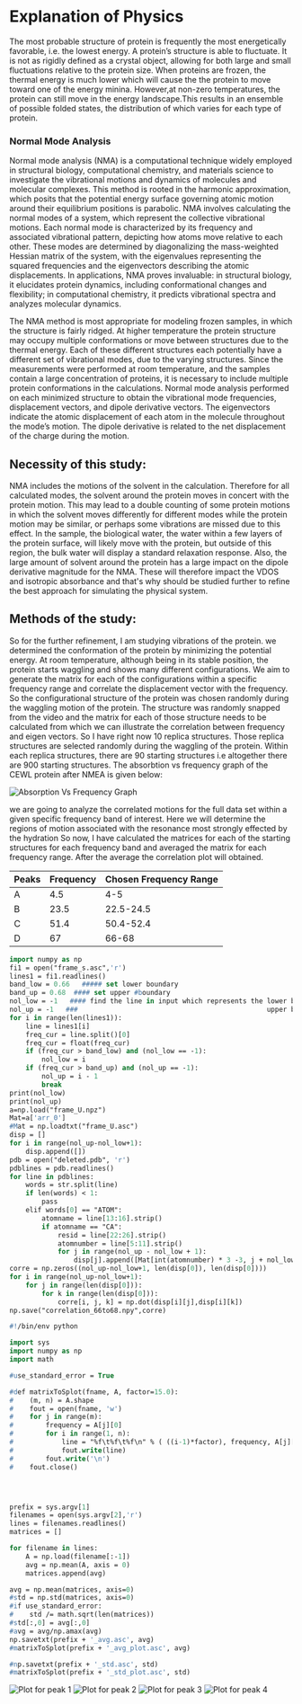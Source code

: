 
# Explanation of Physics

The most probable structure of protein is frequently the most energetically favorable, i.e. the lowest energy. A protein’s structure is able to fluctuate. It is not as rigidly defined as a crystal object, allowing for both large and small fluctuations relative to the protein size. When proteins are frozen, the thermal energy is much lower which will cause the the protein to move toward one of the energy minina. However,at non-zero temperatures, the protein can still move in the energy landscape.This results in an ensemble of possible folded states, the distribution of which varies for each type of protein.

### Normal Mode Analysis
Normal mode analysis (NMA) is a computational technique widely employed in structural biology, computational chemistry, and materials science to investigate the vibrational motions and dynamics of molecules and molecular complexes. This method is rooted in the harmonic approximation, which posits that the potential energy surface governing atomic motion around their equilibrium positions is parabolic. NMA involves calculating the normal modes of a system, which represent the collective vibrational motions. Each normal mode is characterized by its frequency and associated vibrational pattern, depicting how atoms move relative to each other. These modes are determined by diagonalizing the mass-weighted Hessian matrix of the system, with the eigenvalues representing the squared frequencies and the eigenvectors describing the atomic displacements. In applications, NMA proves invaluable: in structural biology, it elucidates protein dynamics, including conformational changes and flexibility; in computational chemistry, it predicts vibrational spectra and analyzes molecular dynamics. 


The NMA method is most appropriate for modeling frozen samples, in which the structure is fairly ridged. At higher temperature the protein structure may occupy multiple conformations or move between structures due to the thermal energy. Each of these different structures each potentially have a different set of vibrational modes, due to the varying structures. Since the measurements  were performed at room temperature, and the samples contain a large concentration of proteins, it is necessary to include multiple protein conformations in the calculations. Normal mode analysis  performed on each minimized structure to obtain the vibrational mode frequencies, displacement vectors, and dipole derivative vectors. The eigenvectors indicate the atomic displacement of each atom in the molecule throughout the mode’s motion. The dipole derivative is related to the net displacement of the charge during the motion.

## Necessity of this study:
NMA includes the motions of the solvent in the calculation. Therefore for all calculated modes, the solvent around the protein moves in concert with the protein motion. This may lead to a double counting of some protein motions in which the solvent moves differently for different modes while the protein motion may be similar, or perhaps some vibrations are missed due to this effect. In the sample, the biological water, the water within a few layers of the protein surface, will likely move with the protein, but outside of this region, the bulk water will display a standard relaxation response. Also, the large amount of solvent around the protein has a large impact on the dipole derivative magnitude for the NMA. These will therefore
impact the VDOS and isotropic absorbance and that's why should be studied further to
refine the best approach for simulating the physical system.


## Methods of the study:

So for the further refinement, I am studying vibrations of the protein. we determined the conformation of the protein by minimizing the potential energy. At room temperature, although being in its stable position, the protein starts waggling and shows many different configurations. We aim to generate the matrix for each of the configurations within a specific frequency range and correlate the displacement vector with the frequency. So the configurational structure of the protein was chosen randomly during the waggling motion of the protein. The structure was randomly snapped from the video and the matrix for each of those structure needs to be calculated from which we can illustrate the correlation between frequency and eigen vectors.
So I have right now 10 replica structures. Those replica structures are selected randomly during the waggling of the protein. Within each replica structures, there are 90 starting structures i.e altogether there are 900 starting structures.
The absorbtion vs frequency graph of the CEWL protein after NMEA is given below:

![Absorption Vs Frequency Graph](https://github.com/ubsuny/vibrational-motion-CP2P2024/blob/main/four%20peaks.png)

we are going to analyze the correlated motions for the full data set within a given
specific frequency band of interest. Here we will
determine the regions of motion associated with the resonance most
strongly effected by the hydration
So now, I have calculated the matrices for each of the starting structures for each frequency band and averaged the matrix for each frequency range. After the average the correlation plot will obtained.

| Peaks | Frequency | Chosen Frequency Range |
| -------- | -------- | -------- |
| A | 4.5 | 4-5 |
| B | 23.5 | 22.5-24.5 |
| C | 51.4 | 50.4-52.4 |
|D  | 67 | 66-68 |

```p
import numpy as np
fi1 = open("frame_s.asc",'r')
lines1 = fi1.readlines()
band_low = 0.66   ##### set lower boundary
band_up = 0.68  #### set upper #boundary
nol_low = -1   #### find the line in input which represents the lower bdr
nol_up = -1   ###                                               upper bdr
for i in range(len(lines1)):
    line = lines1[i]      
    freq_cur = line.split()[0]
    freq_cur = float(freq_cur)
    if (freq_cur > band_low) and (nol_low == -1):
        nol_low = i       
    if (freq_cur > band_up) and (nol_up == -1):
        nol_up = i - 1    
        break             
print(nol_low)            
print(nol_up) 
a=np.load("frame_U.npz")
Mat=a['arr_0']
#Mat = np.loadtxt("frame_U.asc")
disp = []                 
for i in range(nol_up-nol_low+1):
    disp.append([])       
pdb = open("deleted.pdb", 'r')
pdblines = pdb.readlines()
for line in pdblines:     
    words = str.split(line)
    if len(words) < 1:    
        pass
    elif words[0] == "ATOM":
        atomname = line[13:16].strip()
        if atomname == "CA":
            resid = line[22:26].strip()
            atomnumber = line[5:11].strip()
            for j in range(nol_up - nol_low + 1):
                disp[j].append([Mat[int(atomnumber) * 3 -3, j + nol_low], Mat[int(atomnumber) * 3 - 2, j + nol_low], Mat[int(atomnumber) * 3 - 1, j + nol_low]])
corre = np.zeros((nol_up-nol_low+1, len(disp[0]), len(disp[0])))
for i in range(nol_up-nol_low+1):
    for j in range(len(disp[0])):
        for k in range(len(disp[0])):
            corre[i, j, k] = np.dot(disp[i][j],disp[i][k])
np.save("correlation_66to68.npy",corre)
```
```p
#!/bin/env python

import sys
import numpy as np
import math

#use_standard_error = True

#def matrixToSplot(fname, A, factor=15.0):
#    (m, n) = A.shape
#    fout = open(fname, 'w')
#    for j in range(m):
#        frequency = A[j][0]
#        for i in range(1, n):
#            line = "%f\t%f\t%f\n" % ( ((i-1)*factor), frequency, A[j][i])
#            fout.write(line)
#        fout.write('\n')
#    fout.close()




prefix = sys.argv[1]
filenames = open(sys.argv[2],'r')
lines = filenames.readlines()
matrices = []

for filename in lines:
    A = np.load(filename[:-1])
    avg = np.mean(A, axis = 0)
    matrices.append(avg)

avg = np.mean(matrices, axis=0)
#std = np.std(matrices, axis=0)
#if use_standard_error:
#    std /= math.sqrt(len(matrices))
#std[:,0] = avg[:,0]
#avg = avg/np.amax(avg)
np.savetxt(prefix + '_avg.asc', avg)
#matrixToSplot(prefix + '_avg_plot.asc', avg)

#np.savetxt(prefix + '_std.asc', std)
#matrixToSplot(prefix + '_std_plot.asc', std)
```


![Plot for peak 1](https://github.com/ubsuny/vibrational-motion-CP2P2024/blob/main/average%20plot%20for%20frequency%20range%204to5.png)
![Plot for peak 2](https://github.com/ubsuny/vibrational-motion-CP2P2024/blob/main/average%20plot%20for%20frequency%20range%2022.5%20to%2024.5.png)
![Plot for peak 3](https://github.com/ubsuny/vibrational-motion-CP2P2024/blob/main/average%20plot%20for%20the%20frequency%20range%2050.4%20to%2052.4.png)
![Plot for peak 4](https://github.com/ubsuny/vibrational-motion-CP2P2024/blob/main/average%20plot%20for%20the%20frequency%20range%2066%20to%2068.png)







